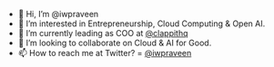 - 👋 Hi, I’m @iwpraveen
- 👀 I’m interested in Entrepreneurship, Cloud Computing & Open AI.
- 🌱 I’m currently leading as COO at [@clappithq](https://twitter.com/clAppIt_Hq)
- 💞️ I’m looking to collaborate on Cloud & AI for Good.
- 📫 How to reach me at Twitter? = [@iwpraveen](https://twitter.com/iwpraveen)

<!---
iwpraveen/iwpraveen is a ✨ special ✨ repository because its `README.md` (this file) appears on your GitHub profile.
You can click the Preview link to take a look at your changes.
--->
